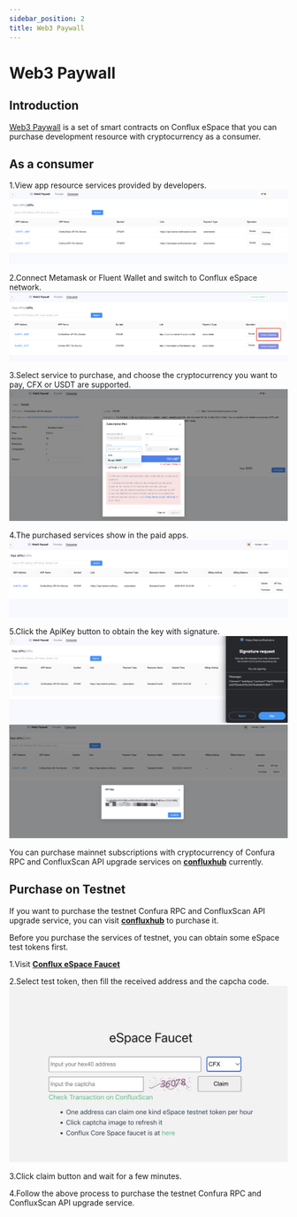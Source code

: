 ```yaml
---
sidebar_position: 2
title: Web3 Paywall
---
```

# Web3 Paywall

## Introduction
[Web3 Paywall](https://confluxhub.io/payment/consumer/paid-apps) is a set of smart contracts on Conflux eSpace that you can purchase development resource with cryptocurrency as a consumer.

## As a consumer

1.View app resource services provided by developers.
![applist](./img/applist.png)


2.Connect Metamask or Fluent Wallet and switch to Conflux eSpace network.
![connectwallet](./img/connectwallet.png)

3.Select service to purchase, and choose the cryptocurrency you want to pay, CFX or USDT are supported.
![purchase](./img/purchase.png)

4.The purchased services show in the paid apps.
![padlist](./img/paidlist.png)

5.Click the ApiKey button to obtain the key with signature.
![sign](./img/sign.png)
![apikey](./img/apikey.png)

You can purchase mainnet subscriptions with cryptocurrency of Confura RPC and ConfluxScan API upgrade services on [**confluxhub**](https://confluxhub.io/payment/consumer/apps) currently.

## Purchase on Testnet

If you want to purchase the testnet Confura RPC and ConfluxScan API upgrade service, you can visit [**confluxhub**](https://test.confluxhub.io/payment/consumer/apps) to purchase it.

Before you purchase the services of testnet, you can obtain some eSpace test tokens first.

1.Visit [**Conflux eSpace Faucet**](https://efaucet.confluxnetwork.org/)

2.Select test token, then fill the received address and the capcha code.
![faucet](./img/faucet.png)

3.Click claim button and wait for a few minutes.

4.Follow the above process to purchase the testnet Confura RPC and ConfluxScan API upgrade service.